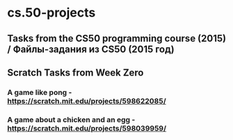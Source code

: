 # cs.50-projects
## Tasks from the CS50 programming course (2015) / Файлы-задания из CS50 (2015 год)
## Scratch Tasks from Week Zero 
### A game like pong - https://scratch.mit.edu/projects/598622085/
### A game about a chicken and an egg - https://scratch.mit.edu/projects/598039959/

